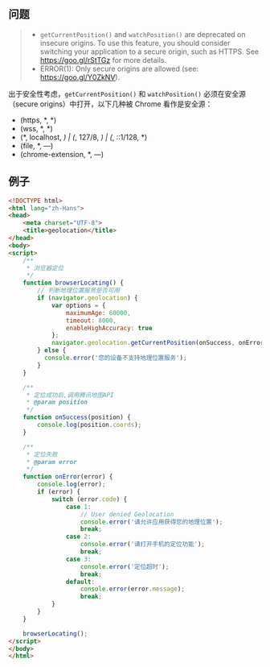 
## 问题
> - `getCurrentPosition()` and `watchPosition()` are deprecated on insecure origins. To use this feature, you should consider switching your application to a secure origin, such as HTTPS. See https://goo.gl/rStTGz for more details.
> - ERROR(1): Only secure origins are allowed (see: https://goo.gl/Y0ZkNV). 
 
出于安全性考虑，`getCurrentPosition()` 和 `watchPosition()` 必须在安全源（secure origins）中打开，以下几种被 Chrome 看作是安全源：
- (https, *, *)
- (wss, *, *)
- (*, localhost, *) | (*, 127/8, *) | (*, ::1/128, *)
- (file, *, —)
- (chrome-extension, *, —) 


## 例子
```html
<!DOCTYPE html>
<html lang="zh-Hans">
<head>
    <meta charset="UTF-8">
    <title>geolocation</title>
</head>
<body>
<script>
    /**
     * 浏览器定位
     */
    function browserLocating() {
        // 判断地理位置服务是否可用
        if (navigator.geolocation) {
            var options = {
                maximumAge: 60000,
                timeout: 8000,
                enableHighAccuracy: true
            };
            navigator.geolocation.getCurrentPosition(onSuccess, onError, options);
        } else {
          console.error('您的设备不支持地理位置服务');
        }
    }

    /**
     * 定位成功后,调用腾讯地图API
     * @param position
     */
    function onSuccess(position) {
        console.log(position.coords);
    }

    /**
     * 定位失败
     * @param error
     */
    function onError(error) {
        console.log(error);
        if (error) {
            switch (error.code) {
                case 1:
                    // User denied Geolocation
                    console.error('请允许应用获得您的地理位置');
                    break;
                case 2:
                    console.error('请打开手机的定位功能');
                    break;
                case 3:
                    console.error('定位超时');
                    break;
                default:
                    console.error(error.message);
                    break;
            }
        }
    }

    browserLocating();
</script>
</body>
</html>
```
